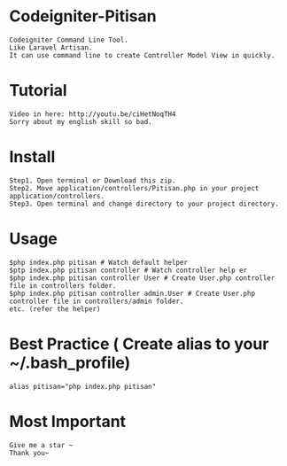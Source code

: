 # Codeigniter-Pitisan
    Codeigniter Command Line Tool.
    Like Laravel Artisan.
    It can use command line to create Controller Model View in quickly.
# Tutorial
    Video in here: http://youtu.be/ciHetNoqTH4
    Sorry about my english skill so bad.
# Install
    Step1. Open terminal or Download this zip.
    Step2. Move application/controllers/Pitisan.php in your project application/controllers.
    Step3. Open terminal and change directory to your project directory.
  
# Usage
    $php index.php pitisan # Watch default helper
    $ptp index.php pitisan controller # Watch controller help er
    $php index.php pitisan controller User # Create User.php controller file in controllers folder.
    $php index.php pitisan controller admin.User # Create User.php controller file in controllers/admin folder.
    etc. (refer the helper)
  
# Best Practice ( Create alias to your ~/.bash_profile)
    alias pitisan="php index.php pitisan"

# Most Important
    Give me a star ~
    Thank you~
